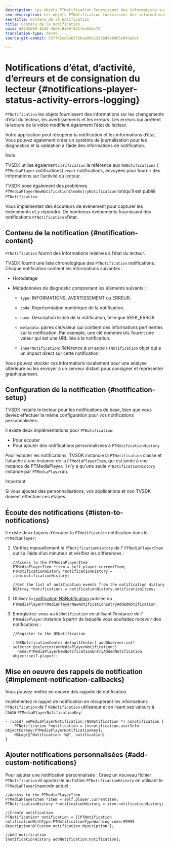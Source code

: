 ```yaml
---
description: Les objets PTNotification fournissent des informations sur les changements d'état du lecteur, les avertissements et les erreurs. Les erreurs qui arrêtent la lecture de la vidéo modifient également l’état du lecteur.
seo-description: Les objets PTNotification fournissent des informations sur les changements d'état du lecteur, les avertissements et les erreurs. Les erreurs qui arrêtent la lecture de la vidéo modifient également l’état du lecteur.
seo-title: Contenu de la notification
title: Contenu de la notification
uuid: d42d2e89-1bdd-4be0-8a69-821fec6bbc75
translation-type: tm+mt
source-git-commit: 557f42cd9a6f356aa99e13386d9e8d65e043a6af

---
```



# Notifications d’état, d’activité, d’erreurs et de consignation du lecteur {#notifications-player-status-activity-errors-logging}

`PTNotification` les objets fournissent des informations sur les changements d’état du lecteur, les avertissements et les erreurs. Les erreurs qui arrêtent la lecture de la vidéo modifient également l’état du lecteur.

Votre application peut récupérer la notification et les informations d’état. Vous pouvez également créer un système de journalisation pour les diagnostics et la validation à l’aide des informations de notification.

>[!NOTE]
>
>TVSDK utilise également *`notification`* la référence aux `NSNotifications` ( `PTMediaPlayer` notifications) *`event`* notifications, envoyées pour fournir des informations sur l’activité du lecteur.

TVSDK pose également des problèmes `PTMediaPlayerNewNotificationItemEntryNotification` lorsqu’il est publié `PTNotification`.

Vous implémentez des écouteurs de événement pour capturer les événements et y répondre. De nombreux événements fournissent des notifications `PTNotification` d’état.

## Contenu de la notification {#notification-content}

`PTNotification` fournit des informations relatives à l’état du lecteur.

TVSDK fournit une liste chronologique des `PTNotification` notifications. Chaque notification contient les informations suivantes :

* Horodatage
* Métadonnées de diagnostic comprenant les éléments suivants :

   * `type`: INFORMATIONS, AVERTISSEMENT ou ERREUR.
   * `code`: Représentation numérique de la notification.
   * `name`: Description lisible de la notification, telle que SEEK_ERROR
   * `metadata`: paires clé/valeur qui contient des informations pertinentes sur la notification. Par exemple, une clé nommée `URL` fournit une valeur qui est une URL liée à la notification.

   * `innerNotification`: Référence à un autre `PTNotification` objet qui a un impact direct sur cette notification.

Vous pouvez stocker ces informations localement pour une analyse ultérieure ou les envoyer à un serveur distant pour consigner et représenter graphiquement.

## Configuration de la notification {#notification-setup}

TVSDK installe le lecteur pour les notifications de base, bien que vous deviez effectuer la même configuration pour vos notifications personnalisées.

Il existe deux implémentations pour `PTNotification`:

* Pour écouter
* Pour ajouter des notifications personnalisées à `PTNotificationHistory`

Pour écouter les notifications, TVSDK instancie la `PTNotification` classe et l’attache à une instance de la `PTMediaPlayerItem`, qui est jointe à une instance de PTMediaPlayer. Il n&#39;y a qu&#39;une seule `PTNotificationHistory` instance par `PTMediaPlayer`an.

>[!IMPORTANT]
>
>Si vous ajoutez des personnalisations, vos applications et non TVSDK doivent effectuer ces étapes.

## Écoute des notifications {#listen-to-notifications}

Il existe deux façons d’écouter la `PTNotification` notification dans le `PTMediaPlayer`:

1. Vérifiez manuellement le `PTNotificationHistory` de l’ `PTMediaPlayerItem` outil à l’aide d’un minuteur et vérifiez les différences :

   ```
   //Access to the PTMediaPlayerItem  
   PTMediaPlayerItem *item = self.player.currentItem; 
   PTNotificationHistory *notificationHistory = item.notificationHistory; 
   
   //Get the list of notification events from the notification History  
   NSArray *notifications = notificationHistory.notificationItems;
   ```

1. Utilisez la [notification NSNotification](https://developer.apple.com/library/mac/%23documentation/Cocoa/Reference/Foundation/Classes/NSNotification_Class/Reference/Reference.html) publiée du `PTMediaPlayerPTMediaPlayerNewNotificationEntryAddedNotification`.
1. Enregistrez-vous au `NSNotification` en utilisant l’instance de l’ `PTMediaPlayer` instance à partir de laquelle vous souhaitez recevoir des notifications :

   ```
   //Register to the NSNotification 
   
   [[NSNotificationCenter defaultCenter] addObserver:self selector:@selector(onMediaPlayerNotification:)  
     name:PTMediaPlayerNewNotificationEntryAddedNotification object:self.player];
   ```

## Mise en oeuvre des rappels de notification {#implement-notification-callbacks}

Vous pouvez mettre en oeuvre des rappels de notification.

Implémentez le rappel de notification en récupérant les informations `PTNotification` de l’ `NSNotification` utilisateur et en lisant ses valeurs à l’aide `PTMediaPlayerNotificationKey`:

```
- (void) onMediaPlayerNotification:(NSNotification *) nsnotification { 
    PTNotification *notification = [nsnotification.userInfo objectForKey:PTMediaPlayerNotificationKey]; 
    NSLog(@"Notification: %@", notification); 
}
```

## Ajouter notifications personnalisées {#add-custom-notifications}

Pour ajouter une notification personnalisée :
Créez un nouveau fichier `PTNotification` et ajoutez-le au fichier `PTNotificationHistory` en utilisant le `PTMediaPlayerItem`code actuel :

```
//Access to the PTMediaPlayerItem  
PTMediaPlayerItem *item = self.player.currentItem; 
PTNotificationHistory *notificationHistory = item.notificationHistory; 
 
//Create notification 
PTNotification* notification = [[PTNotification notificationWithType:PTNotificationTypeWarning code:99999 description:@"Custom notification description"]; 
 
//Add notification 
[notificationHistory addNotification:notification];
```
